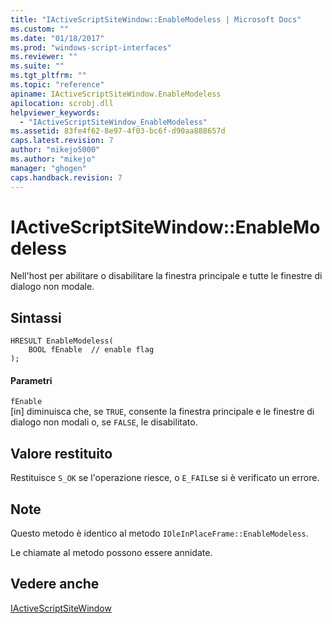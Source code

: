 ```yaml
---
title: "IActiveScriptSiteWindow::EnableModeless | Microsoft Docs"
ms.custom: ""
ms.date: "01/18/2017"
ms.prod: "windows-script-interfaces"
ms.reviewer: ""
ms.suite: ""
ms.tgt_pltfrm: ""
ms.topic: "reference"
apiname: IActiveScriptSiteWindow.EnableModeless
apilocation: scrobj.dll
helpviewer_keywords: 
  - "IActiveScriptSiteWindow_EnableModeless"
ms.assetid: 83fe4f62-8e97-4f03-bc6f-d90aa888657d
caps.latest.revision: 7
author: "mikejo5000"
ms.author: "mikejo"
manager: "ghogen"
caps.handback.revision: 7
---
```

# IActiveScriptSiteWindow::EnableModeless
Nell'host per abilitare o disabilitare la finestra principale e tutte le finestre di dialogo non modale.  
  
## Sintassi  
  
```  
HRESULT EnableModeless(  
    BOOL fEnable  // enable flag  
);  
```  
  
#### Parametri  
 `fEnable`  
 \[in\] diminuisca che, se `TRUE`, consente la finestra principale e le finestre di dialogo non modali o, se `FALSE`, le disabilitato.  
  
## Valore restituito  
 Restituisce `S_OK` se l'operazione riesce, o `E_FAIL`se si è verificato un errore.  
  
## Note  
 Questo metodo è identico al metodo `IOleInPlaceFrame::EnableModeless`.  
  
 Le chiamate al metodo possono essere annidate.  
  
## Vedere anche  
 [IActiveScriptSiteWindow](../../winscript/reference/iactivescriptsitewindow.md)